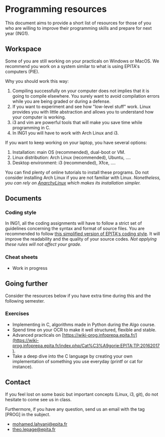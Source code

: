 #  Programming resources

This document aims to provide a short list of resources for those of you who are willing to improve their programming skills and prepare for next year (ING1).

## Workspace

Some of you are still working on your practicals on Windows or MacOS. We recommend you work on a system similar to what is using EPITA's computers (PIE).

Why you should work this way:
 1. Compiling successfully on your computer does not implies that it is going to compile elsewhere. You surely want to avoid compilation errors while you are being graded or during a defense.
 2. If you want to experiment and see how "low-level stuff" work. Linux provides you with little abstraction and allows you to understand how your computer is working.
 3. i3 and vim are powerful tools that will make you save time while programming in C.
 4. In ING1 you will have to work with Arch Linux and i3.

If you want to keep working on your laptop, you have several options:
1. Installation: main OS (recommended), dual-boot or VM.
2. Linux distribution: Arch Linux (recommended), Ubuntu, ....
3. Desktop environment: i3 (recommended), Xfce, ....

You can find plenty of online tutorials to install these programs. Do not consider installing Arch Linux if you are not familiar with Linux. *Nonetheless, you can rely on [AnarchyLinux](https://github.com/AnarchyLinux/installer) which makes its installation simpler.*

## Documents

### Coding style

In ING1, all the coding assignments will have to follow a strict set of guidelines concerning the syntax and format of source files. You are recommended to follow [this simplified version of EPITA's coding style](https://epita.thdoteo.com/coding-style). It will improve the readability and the quality of your source codes. *Not applying these rules will not affect your grade.*

### Cheat sheets

- Work in progress

## Going further

Consider the resources below if you have extra time during this and the following semester.

### Exercises

- Implementing in C, algorithms made in Python during the Algo course.
- Spend time on your OCR to make it well structured, flexible and stable.
- Advanced practicals on [https://wiki-prog.infoprepa.epita.fr/](https://wiki-prog.infoprepa.epita.fr/index.php/Cat%C3%A9gorie:EPITA:TP:20162017).
- Take a deep dive into the C language by creating your own implementation of something you use everyday (printf or cat for instance).

## Contact

If you feel lost on some basic but important concepts (Linux, i3, git), do not hesitate to come see us in class.

Furthermore, if you have any question, send us an email with the tag [PROG] in the subject.
- mohamed.lahyani@epita.fr
- theo.lepage@epita.fr
